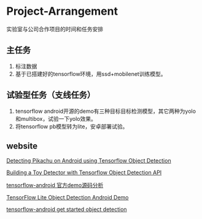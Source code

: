 # Project-Arrangement
实验室与公司合作项目的时间和任务安排


## 主任务
1. 标注数据
2. 基于已搭建好的tensorflow环境，用ssd+mobilenet训练模型。


## 试验型任务（支线任务）
1. tensorflow android开源的demo有三种目标目标检测模型，其它两种为yolo和multibox，试验一下yolo效果。
2. 将tensorflow pb模型转为lite，安卓部署试验。

## website
[Detecting Pikachu on Android using Tensorflow Object Detection](https://towardsdatascience.com/detecting-pikachu-on-android-using-tensorflow-object-detection-15464c7a60cd)  
  
[Building a Toy Detector with Tensorflow Object Detection API](https://towardsdatascience.com/building-a-toy-detector-with-tensorflow-object-detection-api-63c0fdf2ac95)  
  
[tensorflow-android 官方demo源码分析](https://blog.csdn.net/u013510838/article/details/79827119)  
  
[TensorFlow Lite Object Detection Android Demo](https://github.com/tensorflow/examples/blob/master/lite/examples/object_detection/android/README.md)  
  
[tensorflow-android get started object detection](https://tensorflow.google.cn/lite/models/object_detection/overview)  
  
